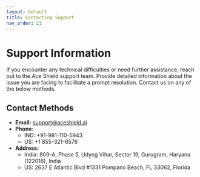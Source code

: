 ```yaml
---
layout: default
title: Contacting Support
nav_order: 21
---
```

# Support Information

If you encounter any technical difficulties or need further assistance, reach out to the Ace Shield support team. Provide detailed information about the issue you are facing to facilitate a prompt resolution. Contact us on any of the below methods.

## Contact Methods

- **Email:** [support@aceshield.ai](mailto:support@aceshield.ai)
- **Phone:** 
  - IND: +91-981-110-5943
  - US: +1 855-321-6576
- **Address:** 
  - India: 809-A, Phase 5, Udyog Vihar, Sector 19, Gurugram, Haryana (122016), India
  - US: 2637 E Atlantic Blvd #1331 Pompano Beach, FL 33062, Florida

